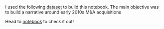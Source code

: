 I used the following [dataset](https://modeanalytics.com/crunchbase/tables/acquisitions) to build this notebook.
The main objective was to build a narrative around early 2010s M&A acquisitions

Head to [notebook](https://github.com/garenshtam/iPythonNotebook/blob/master/Mini%20Data%20Project.ipynb) to check it out!

